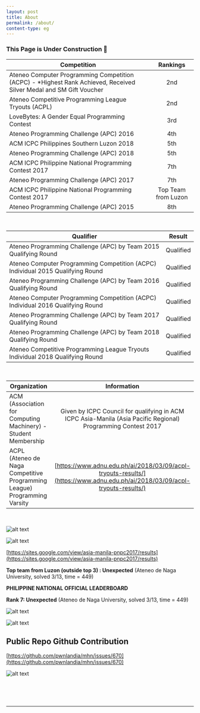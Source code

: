 ```yaml
---
layout: post
title: About
permalink: /about/
content-type: eg
---
```


### This Page is Under Construction 🔨

| Competition        | Rankings          |
| ------------- |:-------------:|
| Ateneo Computer Programming Competition (ACPC) - *Highest Rank Achieved, Received Silver Medal and SM Gift Voucher     | 2nd      |
| Ateneo Competitive Programming League Tryouts (ACPL)     | 2nd |
| LoveBytes: A Gender Equal Programming Contest | 3rd      |
| Ateneo Programming Challenge (APC) 2016 | 4th      |
| ACM ICPC Philippines Southern Luzon 2018 | 5th      |
| Ateneo Programming Challenge (APC) 2018 | 5th      |
| ACM ICPC Philippine National Programming Contest 2017 | 7th      |
| Ateneo Programming Challenge (APC) 2017 | 7th      |
| ACM ICPC Philippine National Programming Contest 2017 | Top Team from Luzon      |
| Ateneo Programming Challenge (APC) 2015 | 8th      |

<br>

| Qualifier        | Result          |
| ------------- |:-------------:|
| Ateneo Programming Challenge (APC) by Team 2015 Qualifying Round      | Qualified      |
| Ateneo Computer Programming Competition (ACPC) Individual 2015 Qualifying Round     | Qualified |
| Ateneo Programming Challenge (APC) by Team 2016 Qualifying Round | Qualified      |
| Ateneo Computer Programming Competition (ACPC) Individual 2016 Qualifying Round | Qualified      |
| Ateneo Programming Challenge (APC) by Team 2017 Qualifying Round | Qualified     |
| Ateneo Programming Challenge (APC) by Team 2018 Qualifying Round | Qualified      |
| Ateneo Competitive Programming League Tryouts Individual 2018 Qualifying Round | Qualified      |

<br>

| Organization        | Information           |
| ------------- |:-------------:|
| ACM (Association for Computing Machinery) - Student Membership      | Given by ICPC Council for qualifying in ACM ICPC Asia-Manila (Asia Pacific Regional) Programming Contest 2017 |
| ACPL (Ateneo de Naga Competitive Programming League) Programming Varsity      | [https://www.adnu.edu.ph/ai/2018/03/09/acpl-tryouts-results/](https://www.adnu.edu.ph/ai/2018/03/09/acpl-tryouts-results/)      |

<br>

![alt text](/assets/img/acm-asia.jpg "Logo Title Text 1")

![alt text](/assets/img/acm/img026.jpg)


[https://sites.google.com/view/asia-manila-pnpc2017/results](https://sites.google.com/view/asia-manila-pnpc2017/results)

**Top team from Luzon (outside top 3) : Unexpected** (Ateneo de Naga University, solved 3/13, time = 449)

**PHILIPPINE NATIONAL OFFICIAL LEADERBOARD**

**Rank 7: Unexpected** (Ateneo de Naga University, solved 3/13, time = 449)

![alt text](/assets/img/acm-asia-manila-cert.png "Logo Title Text 1")

![alt text](/assets/img/all-leaderboard.png "Logo Title Text 1")

## Public Repo Github Contribution

[https://github.com/pwnlandia/mhn/issues/670](https://github.com/pwnlandia/mhn/issues/670)

![alt text](/assets/img/mhn-report.png)

<br>
<br>
<br>

---
